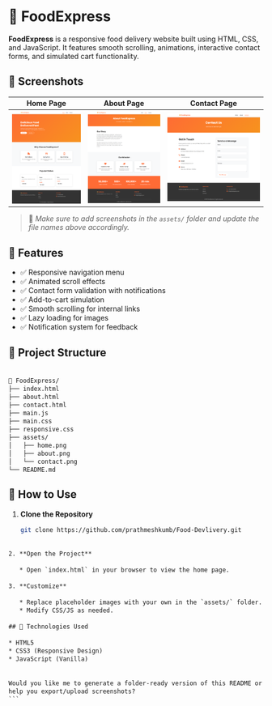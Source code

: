 # 🍕 FoodExpress

**FoodExpress** is a responsive food delivery website built using HTML, CSS, and JavaScript. It features smooth scrolling, animations, interactive contact forms, and simulated cart functionality.

## 📸 Screenshots

| Home Page | About Page | Contact Page |
|-----------|------------|--------------|
| ![Home](assets/Home.png) | ![About](assets/About.png) | ![Contact](assets/Contact.png) |

> 📁 _Make sure to add screenshots in the `assets/` folder and update the file names above accordingly._

## 🚀 Features

- ✅ Responsive navigation menu
- ✅ Animated scroll effects
- ✅ Contact form validation with notifications
- ✅ Add-to-cart simulation
- ✅ Smooth scrolling for internal links
- ✅ Lazy loading for images
- ✅ Notification system for feedback

## 🧱 Project Structure

```

📁 FoodExpress/
├── index.html
├── about.html
├── contact.html
├── main.js
├── main.css
├── responsive.css
├── assets/
│   ├── home.png
│   ├── about.png
│   └── contact.png
└── README.md

````

## 📂 How to Use

1. **Clone the Repository**
   ```bash
   git clone https://github.com/prathmeshkumb/Food-Devlivery.git
````

2. **Open the Project**

   * Open `index.html` in your browser to view the home page.

3. **Customize**

   * Replace placeholder images with your own in the `assets/` folder.
   * Modify CSS/JS as needed.

## 🧪 Technologies Used

* HTML5
* CSS3 (Responsive Design)
* JavaScript (Vanilla)


Would you like me to generate a folder-ready version of this README or help you export/upload screenshots?
```
